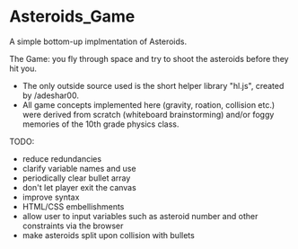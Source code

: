 # Asteroids_Game
A simple bottom-up implmentation of Asteroids. 

The Game: you fly through space and try to shoot the asteroids before they hit you.
- The only outside source used is the short helper library "hl.js", created by /adeshar00.
- All game concepts implemented here (gravity, roation, collision etc.) were derived from scratch (whiteboard brainstorming) and/or foggy memories of the 10th grade physics class.

TODO:
- reduce redundancies
- clarify variable names and use
- periodically clear bullet array
- don't let player exit the canvas
- improve syntax
- HTML/CSS embellishments
- allow user to input variables such as asteroid number and other constraints via the browser
- make asteroids split upon collision with bullets


